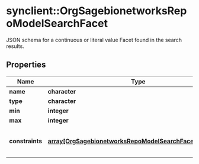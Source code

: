 # synclient::OrgSagebionetworksRepoModelSearchFacet

JSON schema for a continuous or literal value Facet found in the search results.

## Properties
Name | Type | Description | Notes
------------ | ------------- | ------------- | -------------
**name** | **character** |  | [optional] 
**type** | **character** |  | [optional] 
**min** | **integer** |  | [optional] 
**max** | **integer** |  | [optional] 
**constraints** | [**array[OrgSagebionetworksRepoModelSearchFacetConstraint]**](org.sagebionetworks.repo.model.search.FacetConstraint.md) | The list of constraints for this facet | [optional] 


